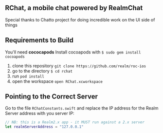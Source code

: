 ## RChat, a mobile chat powered by RealmChat

Special thanks to Chatto project for doing incredible work on the UI side of things

## Requirements to Build

You'll need **cococapods**
Install cocoapods with `$ sudo gem install cocoapods`

1. clone this repository `git clone https://github.com/realm/roc-ios`
2. go to the directory `$ cd rchat`
3. run `pod install`
4. open the workspace `open RChat.xcworkspace`

## Pointing to the Correct Server

Go to the file `RChatConstants.swift` and replace the IP address for the Realm Server address with you server IP:

```swift
// NB: this is a Realm2.x app - it MUST run against a 2.x server
let realmServerAddress = "127.0.0.1"
```
